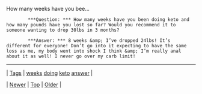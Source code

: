 <!--
title: How many weeks have you been doing keto and how many pounds have you lost so far? Would you recommend it to someone wanting to drop 30lbs in 3 months?
date: 2020-06-28T15:27:00.256Z
tags: weeks, doing, keto, answer
-->


How many weeks have you bee...


            ***Question: *** How many weeks have you been doing keto and how many pounds have you lost so far? Would you recommend it to someone wanting to drop 30lbs in 3 months?

            ***Answer: *** 8 weeks &amp; I’ve dropped 24lbs! It’s different for everyone! Don’t go into it expecting to have the same loss as me, my body went into shock I think &amp; I’m really anal about it as well! I never go over my carb limit!
            

<!--BOTTOM-POST-NAVIGATION-->
---

| [Tags](tags.md) | [weeks](tag-weeks.md) [doing](tag-doing.md) [keto](tag-keto.md) [answer](tag-answer.md) |

| [Newer](74042184816.md) | [Top](index.md) | [Older](74043736473.md) |